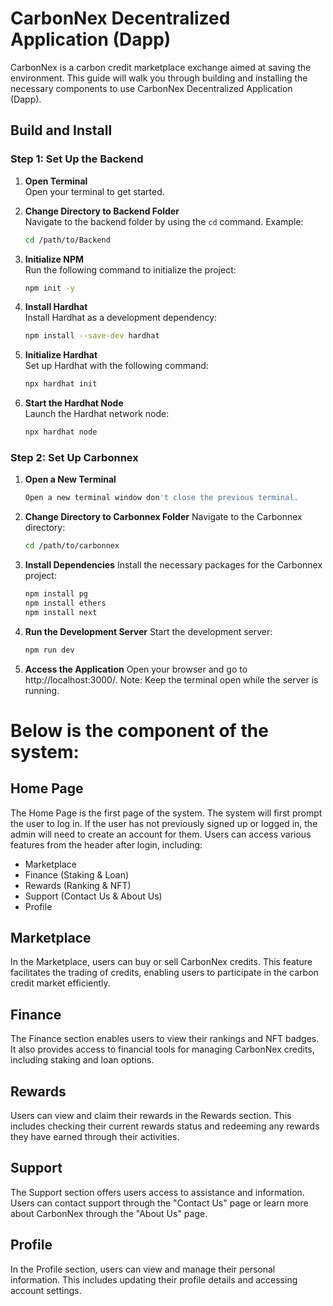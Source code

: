 # CarbonNex Decentralized Application (Dapp)

CarbonNex is a carbon credit marketplace exchange aimed at saving the environment. This guide will walk you through building and installing the necessary components to use CarbonNex Decentralized Application (Dapp).

## Build and Install

### Step 1: Set Up the Backend

1. **Open Terminal**  
   Open your terminal to get started.

2. **Change Directory to Backend Folder**  
   Navigate to the backend folder by using the `cd` command. Example:
   ```bash
   cd /path/to/Backend

3. **Initialize NPM**  
   Run the following command to initialize the project:
   ```bash
   npm init -y

4. **Install Hardhat**  
   Install Hardhat as a development dependency:
   ```bash
   npm install --save-dev hardhat

5. **Initialize Hardhat**  
   Set up Hardhat with the following command:
   ```bash
   npx hardhat init

6. **Start the Hardhat Node**  
   Launch the Hardhat network node:
   ```bash
   npx hardhat node

### Step 2: Set Up Carbonnex

1. **Open a New Terminal**
   ```bash
   Open a new terminal window don't close the previous terminal.

2. **Change Directory to Carbonnex Folder**
   Navigate to the Carbonnex directory:
   ```bash
   cd /path/to/carbonnex

3. **Install Dependencies**
   Install the necessary packages for the Carbonnex project:
   ```bash
   npm install pg
   npm install ethers
   npm install next
   
4. **Run the Development Server**
   Start the development server:
   ```bash
   npm run dev

5. **Access the Application**
   Open your browser and go to http://localhost:3000/.
   Note: Keep the terminal open while the server is running.

# Below is the component of the system:

## Home Page
The Home Page is the first page of the system. 
The system will first prompt the user to log in. 
If the user has not previously signed up or logged in, the admin will need to create an account for them.
Users can access various features from the header after login, including:
- Marketplace
- Finance (Staking & Loan)
- Rewards (Ranking & NFT)
- Support (Contact Us & About Us)
- Profile

## Marketplace
In the Marketplace, users can buy or sell CarbonNex credits. 
This feature facilitates the trading of credits, enabling users to participate in the carbon credit market efficiently.

## Finance
The Finance section enables users to view their rankings and NFT badges. 
It also provides access to financial tools for managing CarbonNex credits, including staking and loan options.

## Rewards
Users can view and claim their rewards in the Rewards section. 
This includes checking their current rewards status and redeeming any rewards they have earned through their activities.

## Support
The Support section offers users access to assistance and information. 
Users can contact support through the "Contact Us" page or learn more about CarbonNex through the "About Us" page.

## Profile
In the Profile section, users can view and manage their personal information. 
This includes updating their profile details and accessing account settings.
